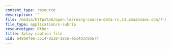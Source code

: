 ```yaml
---
content_type: resource
description: ''
file: /media/https%3A/open-learning-course-data-rc.s3.amazonaws.com/7-01sc-fundamentals-of-biology-fall-2011/a48a0fe63514021018cea614d3c05674_dt4sSAb-7cE.srt
file_type: application/x-subrip
resourcetype: Other
title: 3play caption file
uid: a48a0fe6-3514-0210-18ce-a614d3c05674
---
```


